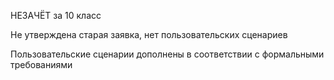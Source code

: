 НЕЗАЧЁТ за 10 класс

Не утверждена старая заявка, нет пользовательских сценариев

Пользовательские сценарии дополнены в соответствии с формальными требованиями